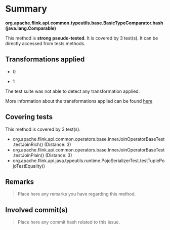 # Summary
**org.apache.flink.api.common.typeutils.base.BasicTypeComparator.hash(java.lang.Comparable)**

This method is **strong pseudo-tested**.
It is covered by 3 test(s). It can be directly accessed from tests methods.


## Transformations applied

- 0

- 1


The test suite was not able to detect any transformation applied.

More information about the transformations applied can be found [here](https://github.com/STAMP-project/pitest-descartes)

## Covering tests
This method is covered by 3 test(s).
* org.apache.flink.api.common.operators.base.InnerJoinOperatorBaseTest.testJoinRich() (Distance: 3)
* org.apache.flink.api.common.operators.base.InnerJoinOperatorBaseTest.testJoinPlain() (Distance: 3)
* org.apache.flink.api.java.typeutils.runtime.PojoSerializerTest.testTuplePojoTestEquality()


## Remarks
> Place here any remarks you have regarding this method.

## Involved commit(s)

> Place here any commit hash related to this issue.
